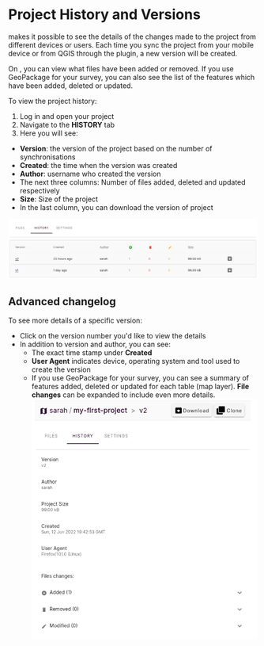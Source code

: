 # Project History and Versions
<MainPlatformName /> makes it possible to see the details of the changes made to the project from different devices or users. Each time you sync the project from your mobile device or from QGIS through the plugin, a new version will be created. 

On <AppDomainNameLink />, you can view what files have been added or removed. If you use GeoPackage for your survey, you can also see the list of the features which have been added, deleted or updated.

To view the project history:
1. Log in <AppDomainNameLink /> and open your project
2. Navigate to the **HISTORY** tab
3. Here you will see:
  - **Version**: the version of the project based on the number of synchronisations
  - **Created**: the time when the version was created
  - **Author**: <MainPlatformName /> username who created the version
  - The next three columns: Number of files added, deleted and updated respectively
  - **Size**: Size of the project
  - In the last column, you can download the version of project

![history advanced](./web-history-2.png)

## Advanced changelog
To see more details of a specific version:
- Click on the version number you'd like to view the details
- In addition to version and author, you can see:
  - The exact time stamp under **Created**
  - **User Agent** indicates device, operating system and tool used to create the version
  - If you use GeoPackage for your survey, you can see a summary of features added, deleted or updated for each table (map layer). **File changes** can be expanded to include even more details.
  ![history](./web-history.png)
